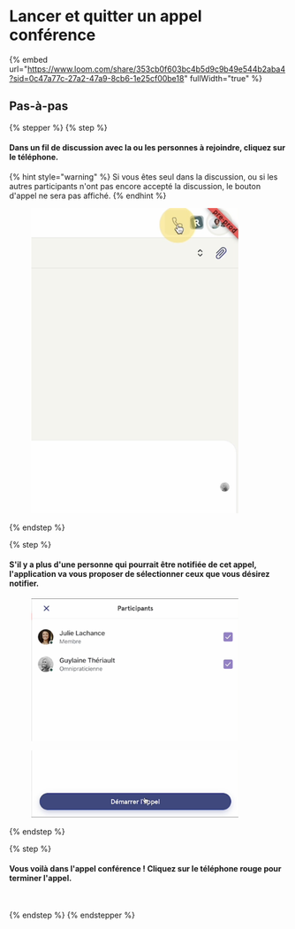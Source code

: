 # Lancer et quitter un appel conférence

{% embed url="https://www.loom.com/share/353cb0f603bc4b5d9c9b49e544b2aba4?sid=0c47a77c-27a2-47a9-8cb6-1e25cf00be18" fullWidth="true" %}

## Pas-à-pas

{% stepper %}
{% step %}
#### Dans un fil de discussion avec la ou les personnes à rejoindre, cliquez sur le téléphone.

{% hint style="warning" %}
Si vous êtes seul dans la discussion, ou si les autres participants n'ont pas encore accepté la discussion, le bouton d'appel ne sera pas affiché.
{% endhint %}

<div align="left"><figure><img src="../../.gitbook/assets/Cliquer sur licône du téléphone- Étape 1.png" alt="" width="375"><figcaption></figcaption></figure></div>
{% endstep %}

{% step %}
#### S'il y a plus d'une personne qui pourrait être notifiée de cet appel, l'application va vous proposer de sélectionner ceux que vous désirez notifier.

<div align="left"><figure><img src="../../.gitbook/assets/Sélectionner les participants et démarrer lappel - Étape 2.png" alt="" width="375"><figcaption></figcaption></figure></div>

<div align="left"><figure><img src="../../.gitbook/assets/Sélectionner les participants et démarrer lappel - Étape 3.png" alt="" width="375"><figcaption></figcaption></figure></div>
{% endstep %}

{% step %}
#### Vous voilà dans l'appel conférence ! Cliquez sur le téléphone rouge pour terminer l'appel.

<div align="left"><figure><img src="../../.gitbook/assets/Cliquer sur licône de porter rouge pour quitter lappel.png" alt="" width="375"><figcaption></figcaption></figure></div>
{% endstep %}
{% endstepper %}
